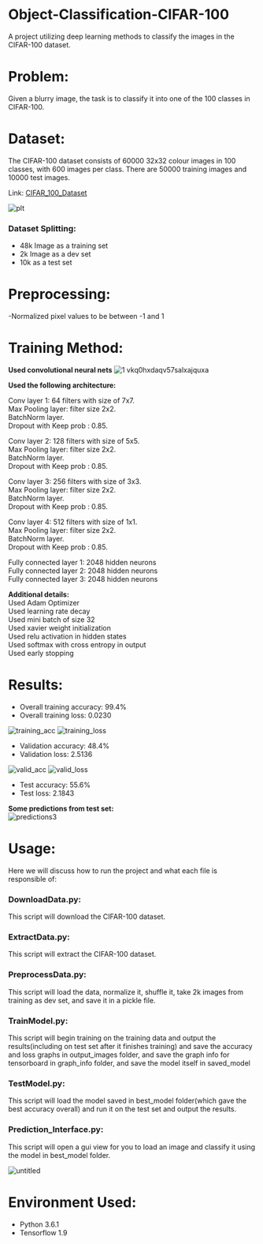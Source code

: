 # Object-Classification-CIFAR-100
A project utilizing deep learning methods to classify the images in the CIFAR-100 dataset.

# Problem:

Given a blurry image, the task is to classify it into one of the 100 classes in CIFAR-100.

# Dataset:

The CIFAR-100 dataset consists of 60000 32x32 colour images in 100 classes, with 600 images per class. There are 50000 training images and 10000 test images. 

Link: [CIFAR_100_Dataset](https://www.cs.toronto.edu/~kriz/cifar.html)

![plt](https://user-images.githubusercontent.com/6074821/52181190-11789a80-27f8-11e9-8104-7751bfce2e18.png)

### Dataset Splitting:
- 48k Image as a training set
- 2k Image as a dev set
- 10k as a test set

# Preprocessing:
-Normalized pixel values to be between -1 and 1

# Training Method:

 **Used convolutional neural nets**
![1 vkq0hxdaqv57salxajquxa](https://user-images.githubusercontent.com/6074821/52169534-a6b95780-2742-11e9-9a16-c0fab98bbd1b.jpeg)

 **Used the following architecture:** <br/>
 
 Conv layer 1: 64 filters with size of 7x7. <br/>
 Max Pooling layer: filter size 2x2. <br/>
 BatchNorm layer. <br/>
 Dropout with Keep prob : 0.85. <br/>
 
 Conv layer 2: 128 filters with size of 5x5. <br/>
 Max Pooling layer: filter size 2x2. <br/>
 BatchNorm layer. <br/>
 Dropout with Keep prob : 0.85. <br/>
 
 Conv layer 3: 256 filters with size of 3x3. <br/>
 Max Pooling layer: filter size 2x2. <br/>
 BatchNorm layer. <br/>
 Dropout with Keep prob : 0.85. <br/>
 
 Conv layer 4: 512 filters with size of 1x1. <br/>
 Max Pooling layer: filter size 2x2. <br/>
 BatchNorm layer. <br/>
 Dropout with Keep prob : 0.85. <br/>
 
 Fully connected layer 1: 2048 hidden neurons <br/>
 Fully connected layer 2: 2048 hidden neurons <br/>
 Fully connected layer 3: 2048 hidden neurons <br/>
 
 **Additional details:** <br/>
 Used Adam Optimizer <br/>
 Used learning rate decay <br/>
 Used mini batch of size 32 <br/>
 Used xavier weight initialization <br/>
 Used relu activation in hidden states <br/>
 Used softmax with cross entropy in output <br/>
 Used early stopping <br/>
 
# Results:
- Overall training accuracy: 99.4%
- Overall training loss: 0.0230

![training_acc](https://user-images.githubusercontent.com/6074821/52183044-a9807f00-280c-11e9-8ac8-523fc344b017.png) ![training_loss](https://user-images.githubusercontent.com/6074821/52183059-cddc5b80-280c-11e9-8f3e-6e9f52b5d0f5.png)

- Validation accuracy: 48.4%
- Validation loss: 2.5136

![valid_acc](https://user-images.githubusercontent.com/6074821/52183076-f7958280-280c-11e9-9c41-db77f01c370b.png)
![valid_loss](https://user-images.githubusercontent.com/6074821/52183078-067c3500-280d-11e9-8523-17bba2698fdc.png)

- Test accuracy: 55.6%
- Test loss: 2.1843

**Some predictions from test set:** <br/>
![predictions3](https://user-images.githubusercontent.com/6074821/52183101-44795900-280d-11e9-8c38-e884a1b82a57.png)

# Usage:
Here we will discuss how to run the project and what each file is responsible of:

### DownloadData.py:
This script will download the CIFAR-100 dataset.

### ExtractData.py:
This script will extract the CIFAR-100 dataset.

### PreprocessData.py:
This script will load the data, normalize it, shuffle it, take 2k images from training as dev set, and save it in a pickle file.

### TrainModel.py:
This script will begin training on the training data and output the results(including on test set after it finishes training) and save the accuracy and loss graphs in output_images folder, and save the graph info for tensorboard in graph_info folder, and save the model itself in saved_model

### TestModel.py:
This script will load the model saved in best_model folder(which gave the best accuracy overall) and run it on the test set and output the results.

### Prediction_Interface.py:
This script will open a gui view for you to load an image and classify it using the model in best_model folder. <br/>

![untitled](https://user-images.githubusercontent.com/6074821/52183394-2d883600-2810-11e9-8164-c57fa0c7867e.jpg)

# Environment Used:
- Python 3.6.1
- Tensorflow 1.9
